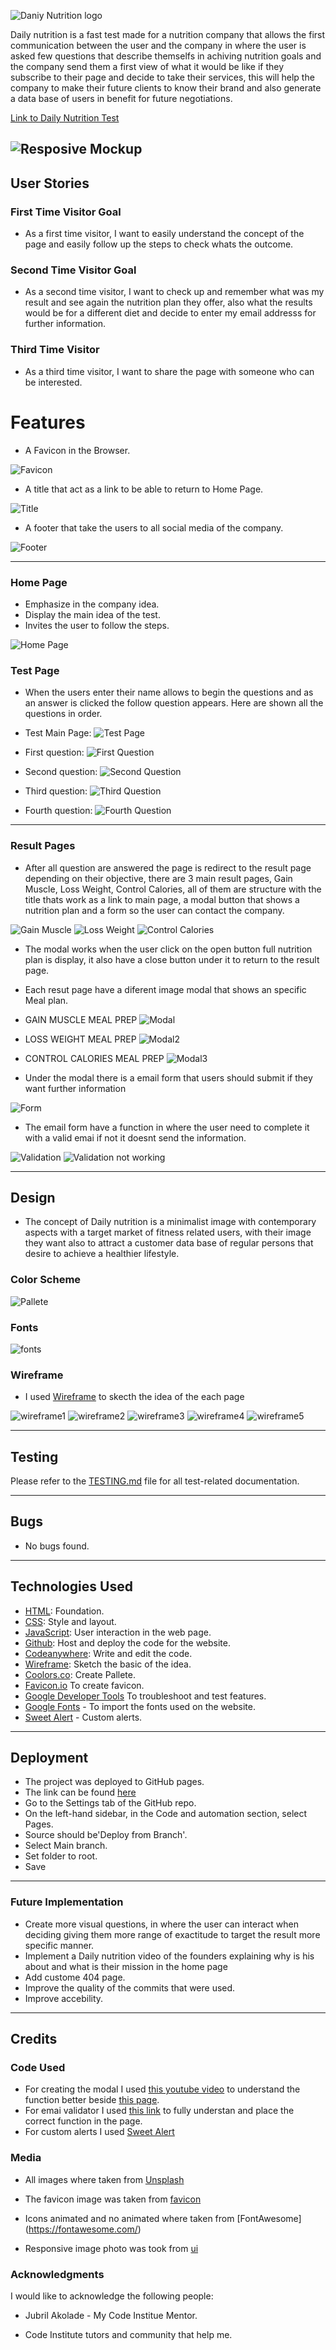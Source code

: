 ![Daniy Nutrition logo](documentation/logo.png)

Daily nutrition is a fast test made for a nutrition company that allows the first communication between the user and the company in where the user is asked few questions that describe themselfs in achiving nutrition goals and the company send them a first view of what it would be like if they subscribe to their page and decide to take their services, this will help the company to make their future clients to know their brand and also generate a data base of users in benefit for future negotiations.

[Link to Daily Nutrition Test](https://juandavidc08.github.io/dailynutrition/)

![Resposive Mockup](documentation/responsive-screen.png)
---
## User Stories 

### First Time Visitor Goal
* As a first time visitor, I want to easily understand the concept of the page and easily follow up the steps to check whats the outcome.

### Second Time Visitor Goal
* As a second time visitor, I want to check up and remember what was my result and see again the nutrition plan they offer, also what the results would be for a different diet and decide to enter my email addresss for further information.

### Third Time Visitor 
* As a third time visitor, I want to share the page with someone who can be interested.

# Features

* A Favicon in the Browser.
  
![Favicon](documentation/favicon.png)

* A title that act as a link to be able to return to Home Page.
  
![Title](documentation/tittle.png)

* A footer that take the users to all social media of the company.

![Footer](documentation/footer.png)

---

### Home Page

* Emphasize in the company idea.
* Display the main idea of the test.
* Invites the user to follow the steps.

![Home Page](documentation/home.png)

### Test Page

* When the users enter their name allows to begin the questions and as an answer is clicked the follow question appears. Here are shown all the questions in order.

* Test Main Page:
![Test Page](documentation/test-page.png) 
* First question:
![First Question](documentation/age-question.png) 
* Second question:
![Second Question](documentation/goal-question.png)
* Third question:
![Third Question](documentation/lifestyle-question.png) 
* Fourth question: 
![Fourth Question](documentation/lgoal-question.png) 


---

### Result Pages

* After all question are answered the page is redirect to the result page depending on their objective, there are 3 main result pages, Gain Muscle, Loss Weight, Control Calories, all of them are structure with the title thats work as a link to main page, a modal button that shows a nutrition plan and a form so the user can contact the company.

![Gain Muscle](documentation/muscle-gain-result.png) 
![Loss Weight](documentation/loss-weight-result.png) 
![Control Calories](documentation/control-calories-result.png)

* The modal works when the user click on the open button full nutrition plan is display, it also have a close button under it to return to the result page.
* Each resut page have a diferent image modal that shows an specific Meal plan.

* GAIN MUSCLE MEAL PREP
![Modal](documentation/muscle-gain-mealplan.png)

* LOSS WEIGHT MEAL PREP
![Modal2](documentation/loss-weight-mealplan.png)

* CONTROL CALORIES MEAL PREP
![Modal3](documentation/control-calories-mealplan.png)
  
* Under the modal there is a email form that users should submit if they want further information

![Form](documentation/form.png)

* The email form have a function in where the user need to complete it with a valid emai if not it doesnt send the information.

![Validation](documentation/email-valid-alert.png) 
![Validation not working](documentation/email-invalid-alert.png)

---

## Design

* The concept of Daily nutrition is a minimalist image with contemporary aspects with a target market of fitness related users, with their image they want also to attract a customer data base of regular persons that desire to achieve a healthier lifestyle.

### Color Scheme

![Pallete](documentation/color-pallete.png)

### Fonts

![fonts](documentation/font.png)

### Wireframe

* I used [Wireframe](https://wireframe.cc/) to skecth the idea of the each page

![wireframe1](documentation/wf1.png)
![wireframe2](documentation/wf2.png)
![wireframe3](documentation/wf3.png)
![wireframe4](documentation/wf4.png)
![wireframe5](documentation/wf5.png)

---

## Testing

Please refer to the [TESTING.md](TESTING.md) file for all test-related documentation.

---

## Bugs

* No bugs found.

---

## Technologies Used

- [HTML](https://developer.mozilla.org/en-US/docs/Web/HTML): Foundation.
- [CSS](https://developer.mozilla.org/en-US/docs/Web/CSS): Style and layout.
- [JavaScript](https://developer.mozilla.org/es/docs/Web/JavaScript): User interaction in the web page.
- [Github](https://github.com): Host and deploy the code for the website.
- [Codeanywhere](https://app.codeanywhere.com): Write and edit the code.
- [Wireframe](https://wireframe.cc/): Sketch the basic of the idea.
- [Coolors.co](https://coolors.co/): Create Pallete.
- [Favicon.io](https://favicon.io/) To create favicon.
- [Google Developer Tools](https://developers.google.com/web/tools) To troubleshoot and test features.
- [Google Fonts](https://fonts.google.com/) - To import the fonts used on the website.
- [Sweet Alert](https://sweetalert2.github.io/#themes) - Custom alerts.
  
---

## Deployment

* The project was deployed to GitHub pages.
* The link can be found [here](https://juandavidc08.github.io/dailynutrition/)
* Go to the Settings tab of the GitHub repo.
* On the left-hand sidebar, in the Code and automation section, select Pages.
* Source should be'Deploy from Branch'.
* Select Main branch.
* Set folder to root.
* Save

---

### Future Implementation

* Create more visual questions, in where the user can interact when deciding giving them more range of exactitude to target the result more specific manner.
* Implement a Daily nutrition video of the founders explaining why is his about and what is their mission in the home page
* Add custome 404 page.
* Improve the quality of the commits that were used.
* Improve accebility.

---

## Credits

### Code Used

* For creating the modal I used [this youtube video](https://www.youtube.com/watch?v=XH5OW46yO8I) to understand the function better beside [this page](https://www.freecodecamp.org/news/how-to-build-a-modal-with-javascript/).
* For emai validator I used [this link](https://www.scaler.com/topics/email-validation-in-javascript/) to fully understan and place the correct function in the page.
* For custom alerts I used [Sweet Alert](https://sweetalert2.github.io/#themes)


### Media

* All images where taken from [Unsplash](https://unsplash.com/es)

* The favicon image was taken from [favicon](https://favicon.io/)

* Icons animated and no animated where taken from [FontAwesome] (https://fontawesome.com/)

* Responsive image photo was took from [ui](https://ui.dev/amiresponsive)


### Acknowledgments

I would like to acknowledge the following people:

* Jubril Akolade - My Code Institue Mentor.

* Code Institute tutors and community that help me.
